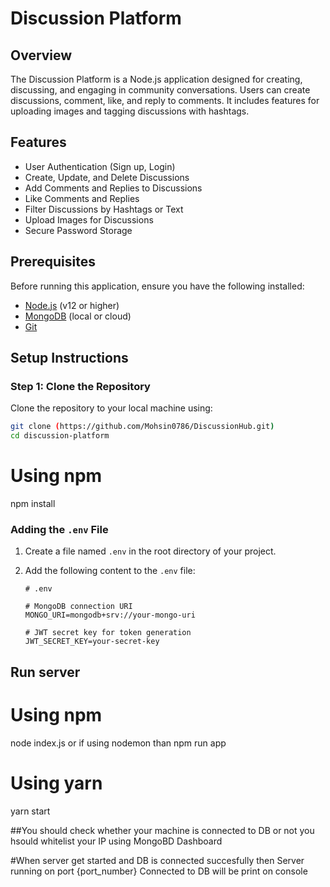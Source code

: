 # Discussion Platform

## Overview

The Discussion Platform is a Node.js application designed for creating, discussing, and engaging in community conversations. Users can create discussions, comment, like, and reply to comments. It includes features for uploading images and tagging discussions with hashtags.

## Features

- User Authentication (Sign up, Login)
- Create, Update, and Delete Discussions
- Add Comments and Replies to Discussions
- Like Comments and Replies
- Filter Discussions by Hashtags or Text
- Upload Images for Discussions
- Secure Password Storage

## Prerequisites

Before running this application, ensure you have the following installed:

- [Node.js](https://nodejs.org/en/download/) (v12 or higher)
- [MongoDB](https://www.mongodb.com/try/download/community) (local or cloud)
- [Git](https://git-scm.com/downloads)

## Setup Instructions

### Step 1: Clone the Repository

Clone the repository to your local machine using:

```bash
git clone (https://github.com/Mohsin0786/DiscussionHub.git)
cd discussion-platform
```

# Using npm
npm install


### Adding the `.env` File

1. Create a file named `.env` in the root directory of your project.
2. Add the following content to the `.env` file:

    ```plaintext
    # .env

    # MongoDB connection URI
    MONGO_URI=mongodb+srv://your-mongo-uri

    # JWT secret key for token generation
    JWT_SECRET_KEY=your-secret-key
    ```

## Run server 
# Using npm
node index.js or if using nodemon than npm run app

# Using yarn
yarn start

##You should check whether your machine is connected to DB or not you hsould whitelist your IP using MongoBD Dashboard

#When server get started and DB is connected succesfully then Server running on port {port_number}
Connected to DB will be print on console
